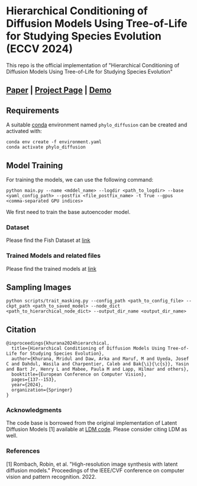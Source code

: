 # Hierarchical Conditioning of Diffusion Models Using Tree-of-Life for Studying Species Evolution (ECCV 2024)
This repo is the official implementation of "Hierarchical Conditioning of Diffusion Models Using Tree-of-Life for Studying Species Evolution"

[Paper](https://arxiv.org/abs/2408.00160v1) | [Project Page](https://imageomics.github.io/phylo-diffusion/) | [Demo](https://huggingface.co/spaces/mridulk/phylo-diffusion)
---

## Requirements
A suitable [conda](https://conda.io/) environment named `phylo_diffusion` can be created
and activated with:

```
conda env create -f environment.yaml
conda activate phylo_diffusion
```

## Model Training
For training the models, we can use the following command:
```
python main.py --name <mddel_name> --logdir <path_to_logdir> --base <yaml_config_path> --postfix <file_postfix_name> -t True --gpus <comma-separated GPU indices>
```

We first need to train the base autoencoder model. 
<!-- This can be trained using the following command: -->

### Dataset
Please find the Fish Dataset at [link](https://drive.google.com/drive/folders/1W6tB8m8Gqv7SAOcwCMwTnWK9rB5voNHU?usp=sharing)

### Trained Models and related files
Please find the trained models at [link](https://huggingface.co/spaces/mridulk/phylo-diffusion/tree/main/model_files)

## Sampling Images

```
python scripts/trait_masking.py --config_path <path_to_config_file> --ckpt_path <path_to_saved_model> --node_dict <path_to_hierarchical_node_dict> --output_dir_name <output_dir_name>
```

## Citation

```
@inproceedings{khurana2024hierarchical,
  title={Hierarchical Conditioning of Diffusion Models Using Tree-of-Life for Studying Species Evolution},
  author={Khurana, Mridul and Daw, Arka and Maruf, M and Uyeda, Josef C and Dahdul, Wasila and Charpentier, Caleb and Bak{\i}{\c{s}}, Yasin and Bart Jr, Henry L and Mabee, Paula M and Lapp, Hilmar and others},
  booktitle={European Conference on Computer Vision},
  pages={137--153},
  year={2024},
  organization={Springer}
}
```

### Acknowledgments
The code base is borrowed from the original implementation of Latent Diffusion Models [1] available at [LDM code](https://github.com/CompVis/latent-diffusion). Please consider citing LDM as well.

### References

[1] Rombach, Robin, et al. "High-resolution image synthesis with latent diffusion models." Proceedings of the IEEE/CVF conference on computer vision and pattern recognition. 2022.
